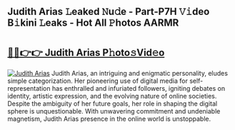## Judith Arias 𝙻eaked 𝙽u𝚍e - Part-P7H 𝚅𝚒deo B𝚒kini 𝙻eaks - Hot All 𝙿hotos AARMR

# <h2><a href="http://ld1qdd.urlbe.top/?page=Judith+Arias">🔗🔗👉👉 Judith Arias P𝚑oto𝚜Vid𝚎o</a></h2>

[![Judith Arias](https://i.imgur.com/eBuTRDB.gif)](http://ld1qdd.urlbe.top/?page=Judith+Arias)
Judith Arias, an intriguing and enigmatic personality, eludes simple categorization. Her pioneering use of digital media for self-representation has enthralled and infuriated followers, igniting debates on identity, artistic expression, and the evolving nature of online societies. Despite the ambiguity of her future goals, her role in shaping the digital sphere is unquestionable. With unwavering commitment and undeniable magnetism, Judith Arias presence in the online world is unstoppable.
